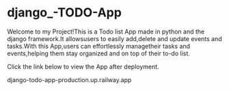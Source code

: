 # django_-TODO-App

Welcome to my Project!This is a Todo list App made in python and the django framework.It allowsusers to easily add,delete and update events and tasks.With this App,users can effortlessly managetheir tasks and events,helping them stay organized and on top of their to-do list.

Click the link below to view the App after deployment.

django-todo-app-production.up.railway.app
